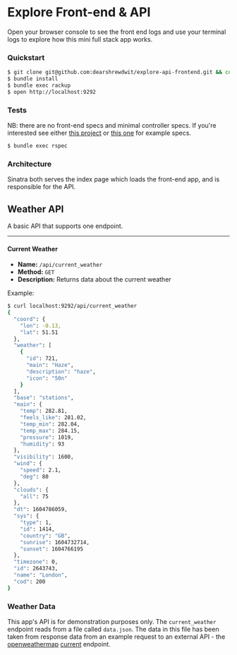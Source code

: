 # Explore Front-end & API



Open your browser console to see the front end logs and use your terminal logs to explore how this mini full stack app works.

### Quickstart
```sh
$ git clone git@github.com:dearshrewdwit/explore-api-frontend.git && cd explore-api-frontend
$ bundle install
$ bundle exec rackup
$ open http://localhost:9292
```

### Tests
NB: there are no front-end specs and minimal controller specs. If you're interested see either [this project](https://github.com/dearshrewdwit/count) or [this one](https://github.com/dearshrewdwit/demo-news-summary) for example specs.
```sh
$ bundle exec rspec
```

### Architecture
Sinatra both serves the index page which loads the front-end app, and is responsible for the API.

## Weather API

A basic API that supports one endpoint.

---
#### Current Weather
- **Name:** `/api/current_weather`
- **Method:** `GET`
- **Description:** Returns data about the current weather

Example:
```sh
$ curl localhost:9292/api/current_weather
{
  "coord": {
    "lon": -0.13,
    "lat": 51.51
  },
  "weather": [
    {
      "id": 721,
      "main": "Haze",
      "description": "haze",
      "icon": "50n"
    }
  ],
  "base": "stations",
  "main": {
    "temp": 282.81,
    "feels_like": 281.02,
    "temp_min": 282.04,
    "temp_max": 284.15,
    "pressure": 1019,
    "humidity": 93
  },
  "visibility": 1600,
  "wind": {
    "speed": 2.1,
    "deg": 80
  },
  "clouds": {
    "all": 75
  },
  "dt": 1604786059,
  "sys": {
    "type": 1,
    "id": 1414,
    "country": "GB",
    "sunrise": 1604732714,
    "sunset": 1604766195
  },
  "timezone": 0,
  "id": 2643743,
  "name": "London",
  "cod": 200
}

```

### Weather Data
This app's API is for demonstration purposes only. The `current_weather` endpoint reads from a file called `data.json`. The data in this file has been taken from response data from an example request to an external API - the [openweathermap](https://openweathermap.org) [current](https://openweathermap.org/current#data)  endpoint.
